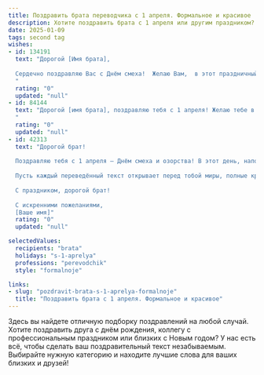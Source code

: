```yaml
---
title: Поздравить брата переводчика с 1 апреля. Формальное и красивое
description: Хотите поздравить брата с 1 апреля или другим праздником? Наш ИИ создаст незабываемое поздравление, а вы обязательно выделитесь среди других.  
date: 2025-01-09
tags: second tag
wishes:
- id: 134191
  text: "Дорогой [Имя брата],
  
  Сердечно поздравляю Вас с Днём смеха!  Желаю Вам,  в этот праздничный день,  оставаться  всегда  в прекрасном расположении духа,  а Ваша  тонкая  и  профессиональная  интуиция переводчика  помогала  Вам  легко  расшифровывать  любые  шутки  судьбы  и  превращать  их  в  успех.  Пусть  Ваша  жизнь  будет  наполнена  яркими  событиями,  вдохновением  и  радостью!
  "
  rating: "0"
  updated: "null"
- id: 84144
  text: "Дорогой [имя брата], поздравляю тебя с 1 апреля! Желаю тебе в этот день, и во все последующие, успехов в твоей важной и интересной работе переводчика, новых профессиональных достижений и неизменного творческого вдохновения.  Пусть каждый твой перевод будет точным, красивым и высоко оценен.  Счастья, здоровья и благополучия!
  "
  rating: "0"
  updated: "null"
- id: 42313
  text: "Дорогой брат!
  
  Поздравляю тебя с 1 апреля – Днём смеха и озорства! В этот день, наполненный улыбками и шутками, желаю тебе находить радость в каждом моменте жизни. Пусть твоя профессия переводчика продолжает приносить тебе удовольствие, вдохновение и новые возможности.
  
  Пусть каждый переведённый текст открывает перед тобой миры, полные красок и звучания разных языков. Желаю здоровья, счастья и успехов во всех начинаниях.
  
  С праздником, дорогой брат!
  
  С искренними пожеланиями,
  [Ваше имя]"
  rating: "0"
  updated: "null"

selectedValues:
  recipients: "brata"
  holidays: "s-1-aprelya"
  professions: "perevodchik"
  style: "formalnoje"

links:
- slug: "pozdravit-brata-s-1-aprelya-formalnoje"
  title: "Поздравить брата с 1 апреля. Формальное и красивое"
---
```


Здесь вы найдете отличную подборку поздравлений на любой случай.
Хотите поздравить друга с днём рождения, коллегу с профессиональным праздником или близких с Новым годом? У нас есть всё, чтобы сделать ваш поздравительный текст незабываемым. Выбирайте нужную категорию и находите лучшие слова для ваших близких и друзей!
